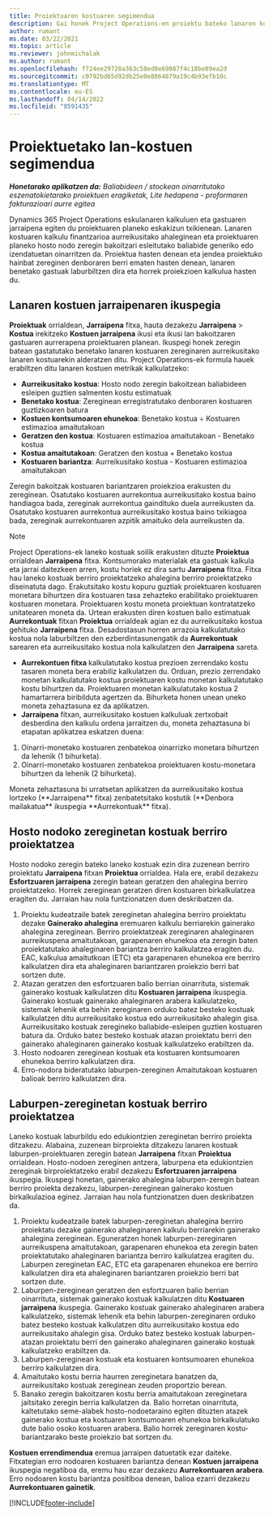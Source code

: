 ```yaml
---
title: Proiektuaren kostuaren segimendua
description: Gai honek Project Operations-en proiektu bateko lanaren kostuaren eta gastuaren aurka nola aurreratzen duten jakiteko informazioa eskaintzen du.
author: rumant
ms.date: 03/22/2021
ms.topic: article
ms.reviewer: johnmichalak
ms.author: rumant
ms.openlocfilehash: f724ee29728a363c58ed0e69087f4c18be89ea2d
ms.sourcegitcommit: c0792bd65d92db25e0e8864879a19c4b93efb10c
ms.translationtype: MT
ms.contentlocale: eu-ES
ms.lasthandoff: 04/14/2022
ms.locfileid: "8591435"
---
```

# <a name="labor-cost-tracking-on-projects"></a>Proiektuetako lan-kostuen segimendua

_**Honetarako aplikatzen da:** Baliabideen / stockean oinarritutako eszenatokietarako proiektuen eragiketak, Lite hedapena - proformaren fakturazioari aurre egitea_

Dynamics 365 Project Operations eskulanaren kalkuluen eta gastuaren jarraipena egiten du proiektuaren planeko eskakizun txikienean. Lanaren kostuaren kalkulu finantzarioa aurreikusitako ahaleginean eta proiektuaren planeko hosto nodo zeregin bakoitzari esleitutako baliabide generiko edo izendatuetan oinarritzen da. Proiektua hasten denean eta jendea proiektuko hainbat zereginen denboraren berri ematen hasten denean, lanaren benetako gastuak laburbiltzen dira eta horrek proiekzioen kalkulua hasten du.

## <a name="labor-cost-tracking-view"></a>Lanaren kostuen jarraipenaren ikuspegia

**Proiektuak** orrialdean, **Jarraipena** fitxa, hauta dezakezu **Jarraipena** > **Kostua** irekitzeko **Kostuen jarraipena** ikusi eta ikusi lan bakoitzaren gastuaren aurrerapena proiektuaren planean. Ikuspegi honek zeregin batean gastatutako benetako lanaren kostuaren zereginaren aurreikusitako lanaren kostuarekin alderatzen ditu. Project Operations-ek formula hauek erabiltzen ditu lanaren kostuen metrikak kalkulatzeko:

- **Aurreikusitako kostua**: Hosto nodo zeregin bakoitzean baliabideen esleipen guztien salmenten kostu estimatuak
- **Benetako kostua**: Zereginean erregistratutako denboraren kostuaren guztizkoaren batura
- **Kostuen kontsumoaren ehunekoa**: Benetako kostua ÷ Kostuaren estimazioa amaitutakoan
- **Geratzen den kostua**: Kostuaren estimazioa amaitutakoan - Benetako kostua
- **Kostua amaitutakoan**: Geratzen den kostua + Benetako kostua
- **Kostuaren bariantza**: Aurreikusitako kostua - Kostuaren estimazioa amaitutakoan

Zeregin bakoitzak kostuaren bariantzaren proiekzioa erakusten du zereginean. Osatutako kostuaren aurrekontua aurreikusitako kostua baino handiagoa bada, zereginak aurrekontua gaindituko duela aurreikusten da. Osatutako kostuaren aurrekontua aurreikusitako kostua baino txikiagoa bada, zereginak aurrekontuaren azpitik amaituko dela aurreikusten da.

>[!NOTE]
> Project Operations-ek laneko kostuak soilik erakusten dituzte **Proiektua** orrialdean **Jarraipena** fitxa. Kontsumorako materialak eta gastuak kalkula eta jarrai daitezkeen arren, kostu horiek ez dira sartu **Jarraipena** fitxa. Fitxa hau laneko kostuak berriro proiektatzeko ahalegina berriro proiektatzeko diseinatuta dago.
Erakutsitako kostu kopuru guztiak proiektuaren kostuaren monetara bihurtzen dira kostuaren tasa zehazteko erabilitako proiektuaren kostuaren monetara. Proiektuaren kostu moneta proiektuan kontratatzeko unitatearen moneta da. Urtean erakusten diren kostuen balio estimatuak **Aurrekontuak** fitxan **Proiektua** orrialdeak agian ez du aurreikusitako kostua gehituko **Jarraipena** fitxa. Desadostasun horren arrazoia kalkulatutako kostua nola laburbiltzen den ezberdintasunengatik da **Aurrekontuak** sarearen eta aurreikusitako kostua nola kalkulatzen den **Jarraipena** sareta. 
>
> - **Aurrekontuen fitxa** kalkulatutako kostua prezioen zerrendako kostu tasaren moneta bera erabiliz kalkulatzen du. Orduan, prezio zerrendako monetan kalkulatutako kostua proiektuaren kostu monetan kalkulatutako kostu bihurtzen da. Proiektuaren monetan kalkulatutako kostua 2 hamartarrera biribilduta agertzen da. Bihurketa honen unean uneko moneta zehaztasuna ez da aplikatzen. 
> - **Jarraipena** fitxan, aurreikusitako kostuen kalkuluak zertxobait desberdina den kalkulu ordena jarraitzen du, moneta zehaztasuna bi etapatan aplikatzea eskatzen duena: 
   ><ol>
   ><li>Oinarri-monetako kostuaren zenbatekoa oinarrizko monetara bihurtzen da lehenik (1 bihurketa).</li>
   ><li>Oinarri-monetako kostuaren zenbatekoa proiektuaren kostu-monetara bihurtzen da lehenik (2 bihurketa). </li>
   ></ol>
   >Moneta zehaztasuna bi urratsetan aplikatzen da aurreikusitako kostua lortzeko (**Jarraipena** fitxa) zenbatetsitako kostutik (**Denbora mailakatua** ikuspegia **Aurrekontuak** fitxa). 
   
## <a name="reprojecting-costs-on-leaf-node-tasks"></a>Hosto nodoko zereginetan kostuak berriro proiektatzea

Hosto nodoko zeregin bateko laneko kostuak ezin dira zuzenean berriro proiektatu **Jarraipena** fitxan **Proiektua** orrialdea. Hala ere, erabil dezakezu **Esfortzuaren jarraipena** zeregin batean geratzen den ahalegina berriro proiektatzeko. Horrek zereginean geratzen diren kostuaren birkalkulatzea eragiten du. Jarraian hau nola funtzionatzen duen deskribatzen da.

1. Proiektu kudeatzaile batek zereginetan ahalegina berriro proiektatu dezake **Gainerako ahalegina** eremuaren kalkulu berriarekin gainerako ahalegina zereginean. Berriro proiektatzeak zereginaren ahaleginaren aurreikuspena amaitutakoan, garapenaren ehunekoa eta zeregin baten proiektatutako ahaleginaren bariantza berriro kalkulatzea eragiten du. EAC, kalkulua amaitutkoan (ETC) eta garapenaren ehunekoa ere berriro kalkulatzen dira eta ahaleginaren bariantzaren proiekzio berri bat sortzen dute.
2. Atazan geratzen den esfortzuaren balio berrian oinarrituta, sistemak gainerako kostuak kalkulatzen ditu **Kostuaren jarraipena** ikuspegia. Gainerako kostuak gainerako ahaleginaren arabera kalkulatzeko, sistemak lehenik eta behin zereginaren orduko batez besteko kostuak kalkulatzen ditu aurreikusitako kostua edo aurreikusitako ahalegin gisa. Aurreikusitako kostuak zeregineko baliabide-esleipen guztien kostuaren batura da. Orduko batez besteko kostuak atazan proiektatu berri den gainerako ahaleginaren gainerako kostuak kalkulatzeko erabiltzen da.
3. Hosto nodoaren zereginean kostuak eta kostuaren kontsumoaren ehunekoa berriro kalkulatzen dira.
4. Erro-nodora bideratutako laburpen-zereginen Amaitutakoan kostuaren balioak berriro kalkulatzen dira.

## <a name="reprojecting-costs-on-summary-tasks"></a>Laburpen-zereginetan kostuak berriro proiektatzea

Laneko kostuak laburbildu edo edukiontzien zereginetan berriro proiekta ditzakezu. Alabaina, zuzenean birproiekta ditzakezu lanaren kostuak laburpen-proiektuaren zeregin batean **Jarraipena** fitxan **Proiektua** orrialdean. Hosto-nodoen zereginen antzera, laburpena eta edukiontzien zereginak birproiektatzeko erabil dezakezu **Esfortzuaren jarraipena** ikuspegia. Ikuspegi honetan, gainerako ahalegina laburpen-zeregin batean berriro proiekta dezakezu, laburpen-zereginean gainerako kostuen birkalkulazioa eginez. Jarraian hau nola funtzionatzen duen deskribatzen da.

1. Proiektu kudeatzaile batek laburpen-zereginetan ahalegina berriro proiektatu dezake gainerako ahaleginaren kalkulu berriarekin gainerako ahalegina zereginean. Eguneratzen honek laburpen-zereginaren aurreikuspena amaitutakoan, garapenaren ehunekoa eta zeregin baten proiektatutako ahaleginaren bariantza berriro kalkulatzea eragiten du. Laburpen zereginetan EAC, ETC eta garapenaren ehunekoa ere berriro kalkulatzen dira eta ahaleginaren bariantzaren proiekzio berri bat sortzen dute.
2. Laburpen-zereginean geratzen den esfortzuaren balio berrian oinarrituta, sistemak gainerako kostuak kalkulatzen ditu **Kostuaren jarraipena** ikuspegia. Gainerako kostuak gainerako ahaleginaren arabera kalkulatzeko, sistemak lehenik eta behin laburpen-zereginaren orduko batez besteko kostuak kalkulatzen ditu aurreikusitako kostua edo aurreikusitako ahalegin gisa. Orduko batez besteko kostuak laburpen-atazan proiektatu berri den gainerako ahaleginaren gainerako kostuak kalkulatzeko erabiltzen da.
3. Laburpen-zereginean kostuak eta kostuaren kontsumoaren ehunekoa berriro kalkulatzen dira.
4. Amaitutako kostu berria haurren zereginetara banatzen da, aurreikusitako kostuak zereginean zeuden proportzio berean.
5. Banako zeregin bakoitzaren kostu berria amaitutakoan zereginetara jaitsitako zeregin berria kalkulatzen da. Balio horretan oinarrituta, kaltetutako seme-alabek hosto-nodoetaraino egiten dituzten atazek gainerako kostua eta kostuaren kontsumoaren ehunekoa birkalkulatuko dute balio osoko kostuaren arabera. Balio horrek zereginaren kostu-bariantzarako beste proiekzio bat sortzen du. 


**Kostuen errendimendua** eremua jarraipen datuetatik ezar daiteke. Fitxategian erro nodoaren kostuaren bariantza denean **Kostuen jarraipena** ikuspegia negatiboa da, eremu hau ezar dezakezu **Aurrekontuaren arabera**. Erro nodoaren kostu bariantza positiboa denean, balioa ezarri dezakezu **Aurrekontuaren gainetik**.


[!INCLUDE[footer-include](../includes/footer-banner.md)]

